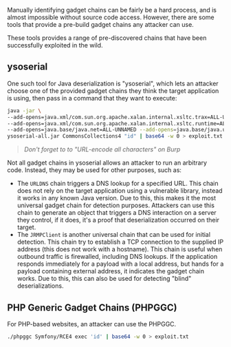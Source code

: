 Manually identifying gadget chains can be fairly be a hard process, and is almost impossible without source code access. However, there are some tools that provide a pre-build gadget chains any attacker can use.

These tools provides a range of pre-discovered chains that have been successfully exploited in the wild.
## ysoserial
One such tool for Java deserialization is "ysoserial", which lets an attacker choose one of the provided gadget chains they think the target application is using, then pass in a command that they want to execute:
```bash
java -jar \
--add-opens=java.xml/com.sun.org.apache.xalan.internal.xsltc.trax=ALL-UNNAMED \
--add-opens=java.xml/com.sun.org.apache.xalan.internal.xsltc.runtime=ALL-UNNAMED \
--add-opens=java.base/java.net=ALL-UNNAMED --add-opens=java.base/java.util=ALL-UNNAMED \
ysoserial-all.jar CommonsCollections4 "id" | base64 -w 0 > exploit.txt
```

> *Don't forget to to "URL-encode all characters" on Burp*

Not all gadget chains in ysoserial allows an attacker to run an arbitrary code. Instead, they may be used for other purposes, such as:
- The `URLDNS` chain triggers a DNS lookup for a specified URL. This chain does not rely on the target application using a vulnerable library, instead it works in any known Java version. Due to this, this makes it the most universal gadget chain for detection purposes. Attackers can use this chain to generate an object that triggers a DNS interaction on a server they control, if it does, it's a proof that deserialization occurred on their target.
- The `JRMPClient` is another universal chain that can be used for initial detection. This chain try to establish a TCP connection to the supplied IP address (this does not work with a hostname). This chain is useful when outbound traffic is firewalled, including DNS lookups. If the application responds immediately for a payload with a local address, but hands for a payload containing external address, it indicates the gadget chain works. Due to this, this can also be used for detecting "blind" deserializations.
## PHP Generic Gadget Chains (PHPGGC)
For PHP-based websites, an attacker can use the PHPGGC.
```bash
./phpggc Symfony/RCE4 exec 'id' | base64 -w 0 > exploit.txt
```
